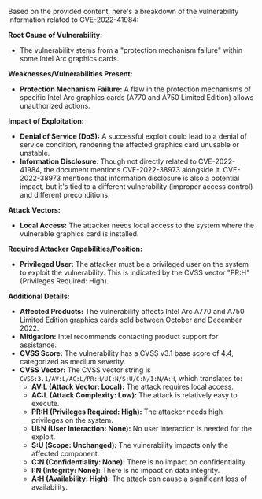 Based on the provided content, here's a breakdown of the vulnerability information related to CVE-2022-41984:

**Root Cause of Vulnerability:**

*   The vulnerability stems from a "protection mechanism failure" within some Intel Arc graphics cards.

**Weaknesses/Vulnerabilities Present:**

*   **Protection Mechanism Failure:**  A flaw in the protection mechanisms of specific Intel Arc graphics cards (A770 and A750 Limited Edition) allows unauthorized actions.

**Impact of Exploitation:**

*   **Denial of Service (DoS):** A successful exploit could lead to a denial of service condition, rendering the affected graphics card unusable or unstable.
* **Information Disclosure**: Though not directly related to CVE-2022-41984, the document mentions CVE-2022-38973 alongside it. CVE-2022-38973 mentions that information disclosure is also a potential impact, but it's tied to a different vulnerability (improper access control) and different preconditions.

**Attack Vectors:**

*   **Local Access:** The attacker needs local access to the system where the vulnerable graphics card is installed.

**Required Attacker Capabilities/Position:**

*   **Privileged User:** The attacker must be a privileged user on the system to exploit the vulnerability. This is indicated by the CVSS vector "PR:H" (Privileges Required: High).

**Additional Details:**

*   **Affected Products:** The vulnerability affects Intel Arc A770 and A750 Limited Edition graphics cards sold between October and December 2022.
*   **Mitigation:** Intel recommends contacting product support for assistance.
*   **CVSS Score:** The vulnerability has a CVSS v3.1 base score of 4.4, categorized as medium severity.
*   **CVSS Vector:** The CVSS vector string is `CVSS:3.1/AV:L/AC:L/PR:H/UI:N/S:U/C:N/I:N/A:H`, which translates to:
    *   **AV:L (Attack Vector: Local):** The attack requires local access.
    *   **AC:L (Attack Complexity: Low):** The attack is relatively easy to execute.
    *   **PR:H (Privileges Required: High):** The attacker needs high privileges on the system.
    *   **UI:N (User Interaction: None):** No user interaction is needed for the exploit.
    *   **S:U (Scope: Unchanged):** The vulnerability impacts only the affected component.
    *   **C:N (Confidentiality: None):** There is no impact on confidentiality.
    *   **I:N (Integrity: None):** There is no impact on data integrity.
    *   **A:H (Availability: High):** The attack can cause a significant loss of availability.
